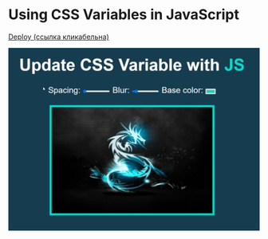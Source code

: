 # Using CSS Variables in JavaScript

[Deploy (ссылка кликабельна)](https://yrgenius.github.io/Using_CSS_Variables/)

![](./show.jpg)